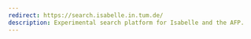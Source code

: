 ```yaml
---
redirect: https://search.isabelle.in.tum.de/
description: Experimental search platform for Isabelle and the AFP.
---
```


